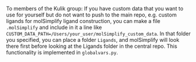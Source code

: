 To members of the Kulik group: If you have custom data that you want to use for yourself but do not want to push to the main repo, e.g. custom ligands for molSimplify ligand construction, you can make a file `.molSimplify` and include in it a line like `CUSTOM_DATA_PATH=/Users/your_user/molSimplify_custom_data`. In that folder you specified, you can place a folder `Ligands`, and molSimplify will look there first before looking at the Ligands folder in the central repo. This functionality is implemented in `globalvars.py`.